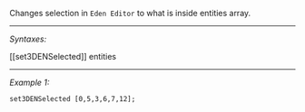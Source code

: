 Changes selection in `Eden Editor` to what is inside entities array.


---
*Syntaxes:*

[[set3DENSelected]] entities

---
*Example 1:*

```sqf
set3DENSelected [0,5,3,6,7,12];
```